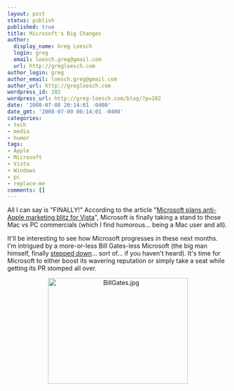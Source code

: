 ```yaml
---
layout: post
status: publish
published: true
title: Microsoft's Big Changes
author:
  display_name: Greg Loesch
  login: greg
  email: loesch.greg@gmail.com
  url: http://gregloesch.com
author_login: greg
author_email: loesch.greg@gmail.com
author_url: http://gregloesch.com
wordpress_id: 102
wordpress_url: http://greg-loesch.com/blog/?p=102
date: '2008-07-08 20:14:01 -0400'
date_gmt: '2008-07-09 00:14:01 -0400'
categories:
- tech
- media
- humor
tags:
- Apple
- Microsoft
- Vista
- Windows
- pc
- replace-me
comments: []
---
```

<p>All I can say is "FINALLY!" According to the article "<a href="http://www.appleinsider.com/articles/08/07/08/microsoft_plans_anti_apple_marketing_blitz_for_vista.html">Microsoft plans anti-Apple marketing blitz for Vista</a>", Microsoft is finally taking a stand to those Mac vs PC commercials (which I find humorous... being a Mac user and all).</p>
<p>It'll be interesting to see how Microsoft progresses in these next months. I'm intrigued by a more-or-less Bill Gates-less Microsoft (the big man himself, finally <a href="http://seattlepi.nwsource.com/business/368824_gatesfinal28.html">stepped down</a>... sort of... if you haven't heard). It's time for Microsoft to either boost its wavering reputation or simply take a seat while getting its PR stomped all over.</p>
<p style="text-align: center;"><img class="aligncenter" src="http://greg-loesch.com/blog/blog.pics/2008/07/billgates.jpg" border="0" alt="BillGates.jpg" width="319" height="241" align="center" /></p>
